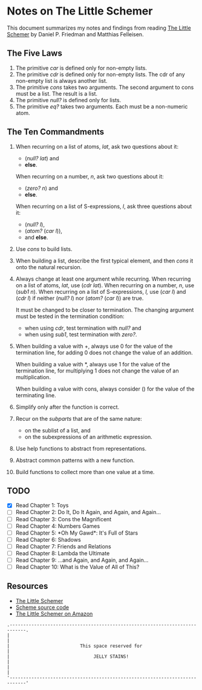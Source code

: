 # Notes on The Little Schemer

This document summarizes my notes and findings from reading [The Little Schemer](https://mitpress.mit.edu/books/little-schemer-fourth-edition) by Daniel P. Friedman and Matthias Felleisen.

## The Five Laws

1. The primitive *car* is defined only for non-empty lists.
2. The primitive *cdr* is defined only for non-empty lists. The cdr of any
   non-empty list is always another list.
3. The primitive *cons* takes two arguments. The second argument to cons must
   be a list. The result is a list.
4. The primitive *null?* is defined only for lists.
5. The primitive *eq?* takes two arguments. Each must be a non-numeric atom.

## The Ten Commandments

1. When recurring on a list of atoms, *lat*, ask two questions about it:
    * (*null?  lat*) and
    * **else**.

   When recurring on a number, *n*, ask two questions about it:
    * (*zero? n*) and
    * **else**.

   When recurring on a list of S-expressions, *l*, ask three
   questions about it:
    * (*null? l*),
    * (*atom?* (*car l*)),
    * and **else**.
2. Use *cons* to build lists.
3. When building a list, describe the first typical element, and then *cons* it
   onto the natural recursion.
4. Always change at least one argument while recurring. When recurring on a
   list of atoms, *lat*, use (*cdr lat*). When recurring on a number, *n*, use
   (*sub1 n*). When recurring on a list of S-expressions, *l,* use (*car l*)
   and (*cdr l*) if neither (*null? l*) nor (*atom?* (*car l*)) are true.

   It must be changed to be closer to termination. The changing argument must
   be tested in the termination condition:
    * when using *cdr*, test termination with *null?* and
    * when using *sub1*, test termination with *zero?*.
5. When building a value with +, always use 0 for the value of the termination
   line, for adding 0 does not change the value of an addition.

   When building a value with *, always use 1 for the value of the termination
   line, for multiplying 1 does not change the value of an multiplication.

   When building a value with cons, always consider () for the value of the
   terminating line.
6. Simplify only after the function is correct.
7. Recur on the *subparts* that are of the same nature:
    * on the sublist of a list, and
    * on the subexpressions of an arithmetic expression.
8. Use help functions to abstract from representations.
9. Abstract common patterns with a new function.
10. Build functions to collect more than one value at a time.

## TODO

* [x] Read Chapter 1: Toys
* [ ] Read Chapter 2: Do It, Do It Again, and Again, and Again...
* [ ] Read Chapter 3: Cons the Magnificent
* [ ] Read Chapter 4: Numbers Games
* [ ] Read Chapter 5: \*Oh My Gawd\*: It's Full of Stars
* [ ] Read Chapter 6: Shadows
* [ ] Read Chapter 7: Friends and Relations
* [ ] Read Chapter 8: Lambda the Ultimate
* [ ] Read Chapter 9: ...and Again, and Again, and Again...
* [ ] Read Chapter 10: What is the Value of All of This?

## Resources

* [The Little Schemer](https://mitpress.mit.edu/books/little-schemer-fourth-edition)
* [Scheme source code](https://github.com/pkrumins/the-little-schemer)
* [The Little Schemer on Amazon](https://www.amazon.com/Little-Schemer-Daniel-P-Friedman/dp/0262560992)

```
.----------------------------------------------------------------------------.
|                                                                            |
|                          This space reserved for                           |
|                               JELLY STAINS!                                |
|                                                                            |
'----------------------------------------------------------------------------'
```

